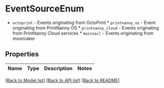 # EventSourceEnum

* `octoprint` - Events originating from OctoPrint * `printnanny_os` - Event originating from PrintNanny OS * `printnanny_cloud` - Events originating from PrintNanny Cloud services * `mainsail` - Events originating from moonraker

## Properties
Name | Type | Description | Notes
------------ | ------------- | ------------- | -------------

[[Back to Model list]](../README.md#documentation-for-models) [[Back to API list]](../README.md#documentation-for-api-endpoints) [[Back to README]](../README.md)


